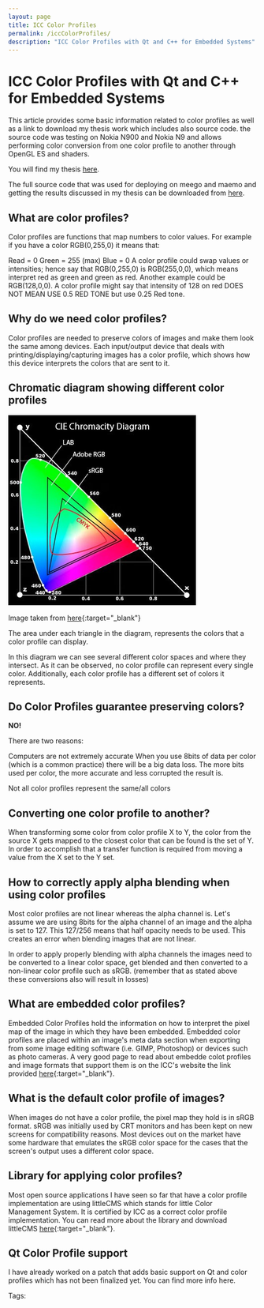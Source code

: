 ```yaml
---
layout: page
title: ICC Color Profiles
permalink: /iccColorProfiles/
description: "ICC Color Profiles with Qt and C++ for Embedded Systems"
---
```


# ICC Color Profiles with Qt and C++ for Embedded Systems

This article provides some basic information related to color profiles as well as a link to download my thesis work which includes also source code. the source code was testing on Nokia N900 and Nokia N9 and allows performing color conversion from one color profile to another through OpenGL ES and shaders.

You will find my thesis [here](http://uu.diva-portal.org/smash/record.jsf?pid=diva2%3A683909&dswid=-6544).

The full source code that was used for deploying on meego and maemo and getting the results discussed in my thesis can be downloaded from [here](/assets/data/iccColorProfiles/color_profile_conversion.zip).

## What are color profiles?

Color profiles are functions that map numbers to color values. For example if you have a color RGB(0,255,0) it means that:

Read = 0
Green = 255 (max)
Blue = 0
A color profile could swap values or intensities; hence say that RGB(0,255,0) is RGB(255,0,0), which means interpret red as green and green as red. Another example could be RGB(128,0,0). A color profile might say that intensity of 128 on red DOES NOT MEAN USE 0.5 RED TONE but use 0.25 Red tone.

## Why do we need color profiles?

Color profiles are needed to preserve colors of images and make them look the same among devices. Each input/output device that deals with printing/displaying/capturing images has a color profile, which shows how this device interprets the colors that are sent to it.

## Chromatic diagram showing different color profiles

![alt text](/assets/data/iccColorProfiles/10821118-md.jpg)

Image taken from [here](http://photo.net/learn/digital-photography-workflow/advanced-photoshop-tutorials/using-lab-color-adjustments/){:target="_blank"}

The area under each triangle in the diagram, represents the colors that a color profile can display.

In this diagram we can see several different color spaces and where they intersect. As it can be observed, no color profile can represent every single color. Additionally, each color profile has a different set of colors it represents.

## Do Color Profiles guarantee preserving colors?

**NO!**

There are two reasons:

Computers are not extremely accurate
When you use 8bits of data per color (which is a common practice) there will be a big data loss. The more bits used per color, the more accurate and less corrupted the result is.

Not all color profiles represent the same/all colors

## Converting one color profile to another?

When transforming some color from color profile X to Y, the color from the source X gets mapped to the closest color that can be found is the set of Y. In order to accomplish that a transfer function is required from moving a value from the X set to the Y set.

## How to correctly apply alpha blending when using color profiles

Most color profiles are not linear whereas the alpha channel is. Let's assume we are using 8bits for the alpha channel of an image and the alpha is set to 127. This 127/256 means that half opacity needs to be used. This creates an error when blending images that are not linear.

In order to apply properly blending with alpha channels the images need to be converted to a linear color space, get blended and then converted to a non-linear color profile such as sRGB. (remember that as stated above these conversions also will result in losses)

## What are embedded color profiles?

Embedded Color Profiles hold the information on how to interpret the pixel map of the image in which they have been embedded. Embedded color profiles are placed within an image's meta data section when exporting from some image editing software (i.e. GIMP, Photoshop) or devices such as photo cameras. A very good page to read about embedde colot profiles and image formats that support them is on the ICC's website the link provided [here](http://www.color.org/profile_embedding.xalter){:target="_blank"}.

## What is the default color profile of images?

When images do not have a color profile, the pixel map they hold is in sRGB format. sRGB was initially used by CRT monitors and has been kept on new screens for compatibility reasons. Most devices out on the market have some hardware that emulates the sRGB color space for the cases that the screen's output uses a different color space.

## Library for applying color profiles?

Most open source applications I have seen so far that have a color profile implementation are using littleCMS which stands for little Color Management System. It is certified by ICC as a correct color profile implementation. You can read more about the library and download littleCMS [here](http://www.littlecms.com/){:target="_blank"}.

## Qt Color Profile support

I have already worked on a patch that adds basic support on Qt and color profiles which has not been finalized yet. You can find more info here.

Tags:
